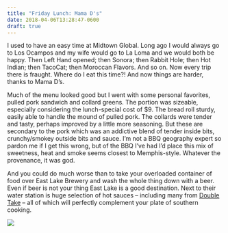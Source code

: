 ```yaml
---
title: "Friday Lunch: Mama D's"
date: 2018-04-06T13:28:47-0600
draft: true
---
```






I used to have an easy time at Midtown Global. Long ago I would always go to Los Ocampos and my wife would go to La Loma and we would both be happy. Then Left Hand opened; then Sonora; then Rabbit Hole; then Hot Indian; then TacoCat; then Moroccan Flavors. And so on. Now every trip there is fraught. Where do I eat this time?! And now things are harder, thanks to Mama D’s.

Much of the menu looked good but I went with some personal favorites, pulled pork sandwich and collard greens. The portion was sizeable, especially considering the lunch-special cost of $9\. The bread roll sturdy, easily able to handle the mound of pulled pork. The collards were tender and tasty, perhaps improved by a little more seasoning. But these are secondary to the pork which was an addictive blend of tender inside bits, crunchy/smokey outside bits and sauce. I’m not a BBQ geography expert so pardon me if I get this wrong, but of the BBQ I’ve had I’d place this mix of sweetness, heat and smoke seems closest to Memphis-style. Whatever the provenance, it was god.

And you could do much worse than to take your overloaded container of food over East Lake Brewery and wash the whole thing down with a beer. Even if beer is not your thing East Lake is a good destination. Next to their water station is huge selection of hot sauces – including many from [Double Take](http://www.doubletakesalsa.com) – all of which will perfectly complement your plate of southern cooking.

![](/images/2018/e38a8c3241.jpg)




